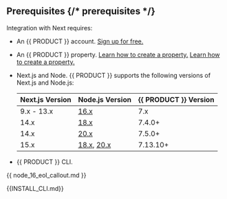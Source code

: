 ## Prerequisites {/* prerequisites */}

Integration with Next requires:
-   An {{ PRODUCT }} account. [Sign up for free.]({{APP_URL}}/signup)
-   An {{ PRODUCT }} property. <Condition version=">=5"> [Learn how to create a property.](/applications/getting_started) </Condition> <Condition version="4"> [Learn how to create a property.](/applications/webapp_cdn_getting_started) </Condition>
-   Next.js and Node. {{ PRODUCT }} supports the following versions of Next.js and Node.js:

    | Next.js Version | Node.js Version                                                                                                      | {{ PRODUCT }} Version |
    |-----------------|----------------------------------------------------------------------------------------------------------------------|-----------------------|
    | 9.x - 13.x      | [16.x](/applications/install_nodejs)                                                                                 | 7.x                   |
    | 14.x            | [18.x](/applications/install_nodejs#nodejs-18-20-support)                                                            | 7.4.0+                |
    | 14.x            | [20.x](/applications/install_nodejs#nodejs-18-20-support)                                                            | 7.5.0+                |
    | 15.x            | [18.x](/applications/install_nodejs#nodejs-18-20-support), [20.x](/applications/install_nodejs#nodejs-18-20-support) | 7.13.10+              |
-   {{ PRODUCT }} CLI.

{{ node_16_eol_callout.md }}

{{INSTALL_CLI.md}}
